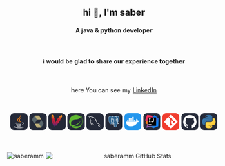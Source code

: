 <h2 title="saber" align="center"> hi 👋, I'm saber</h2>

<h4 align="center"> A <b >java & python developer</b> </h4>
<br>

<h4 align="center"> i would be glad to share our experience together </h4>
<br>

<p align="center">
here You can see my <a href="https://www.linkedin.com/in/saber-mortezavi-2a7968258/">LinkedIn</a> <br>
</p>
<br>

<p align="center">
<code><img height="40" src="https://github.com/tandpfun/skill-icons/blob/main/icons/Java-Dark.svg?raw=true"></code>
<code><img height="40" src="https://github.com/tandpfun/skill-icons/blob/main/icons/Hibernate-Dark.svg?raw=true"></code>
<code><img height="40" src="https://github.com/tandpfun/skill-icons/blob/main/icons/Maven-Dark.svg?raw=true"></code>
<code><img height="40" src="https://github.com/tandpfun/skill-icons/blob/main/icons/Spring-Dark.svg?raw=true"></code>
<code><img height="40" src="https://github.com/tandpfun/skill-icons/blob/main/icons/MySQL-Dark.svg?raw=true"></code>
<code><img height="40" src="https://github.com/tandpfun/skill-icons/blob/main/icons/PostgreSQL-Dark.svg?raw=true"></code>
<code><img height="40" src="https://github.com/tandpfun/skill-icons/blob/main/icons/Docker.svg?raw=true"></code>
<code><img height="40" src="https://github.com/tandpfun/skill-icons/blob/main/icons/Idea-Dark.svg?raw=true"></code>
<code><img height="40" src="https://github.com/tandpfun/skill-icons/blob/main/icons/Git.svg?raw=true"></code>
<code><img height="40" src="https://github.com/tandpfun/skill-icons/blob/main/icons/Github-Dark.svg?raw=true"></code>
  <code><img height="40" src="https://github.com/tandpfun/skill-icons/blob/main/icons/Python-Dark.svg?raw=true"></code>
</p>
<p align="center">
<br>
<br>

  

<img align="right" width="410" src="https://github-readme-stats.vercel.app/api?username=saberamm&show_icons=true&theme=transparent" alt="saberamm GitHub Stats">
<img width="410" src="https://github-readme-streak-stats.herokuapp.com/?user=saberamm&count_private=true&theme=radical" alt="saberamm" />
  
  
